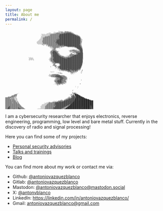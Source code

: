 ```yaml
---
layout: page
title: About me
permalink: /
---
```


<pre style="font-size:2px">
                                                                                                                                             ░░░              ░                                                                          
                                                                                                                                 ░           ░░░░░░▒░░▒░░░  ░░▒▒▒▒░▒▒▒▒░░░░░ ░░                                                          
                                                                                                                                  ░░░ ░   ░░░░░ ▒▒░░▒▒▒░▒░░░░▒▒▒▒▒▒▒▒▒▒▒▒▒▒▒▒▒░░░                                                      
                                                                                                                   ░░░░░░      ░░░░░░░░▒▒▒▒▒▒▒▒▒▒░░░▒▒▒▒▒▒▒▒▒▒▒▒▒▒▒▒▓▓▒▓▒▒▓▓▒▒▒▒▒▒░░░                                                  
                                                                                                              ░░░░░░░░░░░░░░░░░░░░▒░▒░▒▒▒▒▒▒▒▒▒▒▒▒▒▒▒▒▒▒▒▒▒▒▓▓▒▓▓▓▓▓▓▓▓▓▓▓▓▓▓▓▓▓▒▒▒▒▒░                                                   
                                                                                               ░░░░░░░ ░░░  ░░░░░░░░░░░░▒▒░▒▒▒▒▒▒▒▒▒▒▒▒▒▒▒▒▒▒▒▒▒▒▓▓▒▓▓▓▓▓▓▓▓▓▓▓▓▓▓▓▓▓▓▓▓▓▓▓▓▓▓▓▓▓▓▓▓▒▒▒▒░                                                
                                                                                                 ░░░░░░░░░░░░░░░░░░░░░▒▒▒▒▒▒▒▒▒▒▒▒▒▒▒▒▒▒▒▒▒▒▒▒▒▓▓▓▓▓▓▓▓▓▓▓▓▓▓▓▓▓▓▓▓▓▓▓▓▓▓▓▓▓▓▓▓▓▓▓▓▓▓▓▓▓▒▒▒▒░░░░                                       
                                                                                              ░  ░░░░░░░░░░░░░░░░░░░░░▒▒▒▒▒▒▒▒▒▒▒▒▒▒▒▒▒▒▒▒▒▒▒▒▒▓▓▓▓▓▓▓▓▓▓▓▓▓▓▓▓▓▓▓▓▓▓▓▓▓▓▓▓▓▓▓▓▓▓▓▓▓▓▓▓▓▓▓▓▒▒▒▒▒▒░ ░                                    
                                                                                               ░░░░░░░░░░░░░░░░░░▒▒▒▒░▒▒▒▒▒▒▒▒▒▒▒▒▒▒▒▒▒▒▒▒▒▒▒▒▓▓▓▓▓▓▓▓▓▓▓▓▓▓▓▓▓▓▓▓▓▓▓▓▓▓▓▓▓▓▓▓▓▓▓▓▓▓▓▓▓▓▓▓▓▓▓▓▓▒▒▒▒▒░                                    
                                                                                               ░░░░░░░░░░▒▒▒▒▒▒▒▒▒▒▒▒▒▒▒▒▒▒▒▒▒▒▒▒▒▒▒▒▒▒▒▒▒▒▒▒▒▓▓▓▓▓▓▓▓▓▓▓▓▓▓▓▓▓▓▓▓▓▓▓▓▓▓▓▓▓▓▓▓▓▓▓▓▓▓▓▓▓▓▓▓▓▓▓▓▓▓▓▓▓▓▒▒░                                  
                                                                                              ░░░░░░░░▒░▒▒▒▒▒▒▒▒▒▒▒▒▒▒▒▒▒▒▒▒▒▒▒▒▒▒▒▒▒▒▒▒▒▒▒▒▒▒▓▓▓▓▓▓▓▓▓▓▓▓▓▓▓▓▓▓▓▓▓▓▓▓▓▓▓▓▓▓▓▓▓▓▓▓▓▓▓▓▓▓▓▓▓▓▓▓▓▓▓▓▓▓▓▒░░                                 
                                                                                              ░░░░░▒▒▒▒▒▒▒▒▒▒▒▒▒▒▒▒▒▒▒▒▒▒▒▒▒▒▒▒▒▒▒▒▒▒▒▒▒▒▒▒▒▒▒▒▓▓▓▓▓▓▓▓▓▓▓▓▓▓▓▓▓▓▓▓▓▓▓▓▓▓▓▓▓▓▓▓▓▓▓▓▓▓▓▓▓▓▓▓▓▓▓▓▓▓▓▓▓▓▓▒▒░                                
                                                                                             ░░░░░░░▒▒▒▒▒▒▒▒▒▒▒▒▒▒▒▒▒▒▒▒▒▒▒▒▒▒▒▒▒▒▒▒▒▒▒▒▒▒▒▒▓▒▒▓▓▓▓▓▓▓▓▓▓▓▓▓▓▓▓▓▓▓▓▓▓▓▓▓▓▓▓▓▓▓▓▓▓▓▓▓▓▓▓▓▓▓▓▓▓▓▓▓▓▓▓▓▓▓▒▒░░                               
                                                                                           ░░░░░░░░░▒▒▒▒▒▒▒▒▒▒▒▒▒▒▒▒▒▒▒▒▒▒▒▒▒▒▒▒▒▒▒▒▒▒▒▒▒▓▒▒▓▒▓▓▓▓▓▓▓▓▓▓▓▓▓▓▓▓▓▓▓▓▓▓▓▓▓▓▓▓▓▓▓▓▓▓▓▓▓▓▓▓▓▓▓▓▓▓▓▓▓▓▓▓▓▓▓▓▒▒▒░░░                             
                                                                                          ░░░░░░░░░▒▒▒▒▒▒▒▒▒▒▒▒▒▒▒▒▒▒▒▒▒▒▒▒▒▒▒▒▒▒▒▒▒▒▒▒▒▓▓▒▒▓▓▓▓▓▓▓▓▓▓▓▓▓▓▓▓▓▓▓▓▓▓▓▓▓▓▓▓▓▓▓▓▓▓▓▓▓▓▓▓▓▓▓▓▓▓▓▓▓▓▓▓▓▓▓▓▓▓▒▒▒░░░░                            
                                                                                        ░░░░░░░░░░░▒▒▒▒▒▒▒▒▒▒▒▒▒▒▒▒▒▒▒▒▒▒▒▒▒▒▒▒▒▒▒▒▒▒▒▒▒▓▓▓▓▓▓▓▓▓▓▓▓▓▓▓▓▓▓▓▓▓▓▓▓▓▓▓▓▓▓▓▓▓▓▓▓▓▓▓▓▓▓▓▓▓▓▓▓▓▓▓▓▓▓▓▓▓▓▓▓▓▓▒▒▒▒░ ░                      
                                                                                      ░░░░░░░░░░░░▒▒▒▒▒▒▒▒▒▒▒▒▒▒▒▒▒▒▒▒▒▒▒▒▒▒▒▒▒▒▒▒▓▒▒▒▒▒▓▓▓▓▓▓▓▓▓▓▓▓▓▓▓▓▓▓▓▓▓▓▓▓▓▓▓▓▓▓▓▓▓▓▓▓▓▓▓▓▓▓▓▓▓▓▓▓▓▓▓▓▓▓▓▓▓▓▓▓▓▓▒▒▒░░                          
                                                                                    ░░░░░░░░░░░░░░▒▒▒▒▒▒▒▒▒▒▒▒▒▒▒▒▒▒▒▒▒▒▒▒▒▒▒▒▒▒▒▒▒▒▒▒▒▓▓▓▓▓▓▓▓▓▓▓▓▓▓▓▓▓▓▓▓▓▓▓▓▓▓▓▓▓▓▓▓▓▓▓▓▓▓▓▓▓▓▓▓▓▓▓▓▓▓▓▓▓▓▓▓▓▓▓▓▓▓▓▒▒▒▒▒░                             
                                                                                   ░░░░░░░░░░░░░░░░▒▒▒▒▒▒▒▒▒▒▒▒▒▒▒▒▒▒▒▒▒▒▒▒▒▒▒▒▒▒▒▒▒▒▓▒▓▓▓▓▓▓▓▓▓▓▓▓▓▓▓▓▓▓▓▓▓▓▓▓▓▓▓▓▓▓▓▓▓▓▓▓▓▓▓▓▓▓▓▓▓▓▓▓▓▓▓▓▓▓▓▓▓▓▓▓▓▓▓▒▒▒▒░                              
                                                                                    ░░░░░░░░░░░░░░░▒▒▒▒▒▒▒▒▒▒▒▒▒▒▒▒▒▒▒▒▒▒▒▒▒▒▒▒▒▒▒▒▒▒▒▒▓▒▓▓▓▓▓▓▓▓▓▓▓▓▓▓▓▓▓▓▓▓▓▓▓▓▓▓▓▓▓▓▓▓▓▓▓▓▓▓▓▓▓▓▓▓▓▓▓▓▓▓▓▓▓▓▓▓▓▓▓▓▓▒▒░░░                          
                                                                                    ░░░░░░░░░░░░░░░░▒▒▒▒▒▒▒▒▒▒▒▒▒▒▒▒▒▒▒▒▒▒▒▒▒▒▒▒▒▒▒▒▒▒▒▓▒▒▓▓▓▓▓▓▓▓▓▓▓▓▓▓▓▓▓▓▓▓▓▓▓▓▓▓▓▓▓▓▓▓▓▓▓▓▓▓▓▓▓▓▓▓▓▓▓▓▓▓▓▓▓▓▓▓▓▓▓▓▒▒▒░░                          
                                                                                       ░░ ░░ ░░░░░▒▒░░░░▒░░▒░░▒▒▒▒▒▒▒▒▒▒▒▒▒▒▒▒▒▒▒▒▒▒▒▒▒▒▓▒▒▒▓▓▓▓▓▓▓▓▓▓▓▓▓▓▓▓▓▓▓▓▓▓▓▓▓▓▓▓▓▓▓▓▓▓▓▓▓▓▓▓▓▓▓▓▓▓▓▓▓▓▓▓▓▓▓▓▓▒▒▒░░░                           
                                                                                                 ░░░░░▒ ░  ░░▒▒░░▒▒▒▒▒▒▒▒▒▒▒▒▒▒▒▒▒▒▒▒▒▒▒▒▒▒▒▒▓▓▒▓▓▓▓▓▓▓▓▒▓▓▒▓▓▓▓▓▓▓▓▓▓▓▓▓▓▓▓▓▓▓▓▓▓▓▓▓▓▓▓▓▓▓▓▓▓▓▓▓▓▓▓▓▒▒▒▒░                             
                                                                                                     ░░     ░░░ ░▒▒▒▒▒▒▒▒▒▒▒▒▒▒▒▒▒▒▒▒▒▒▒▒▒▒▒▒▓▒▒▓▒▓▒▓▒▒▓▒▒▓▒▓▓▓▓▓▓▓▓▓▓▓▓▓▓▓▓▓▓▓▓▓▓▓▓▓▓▓▓▓▓▓▓▓▓▓▓▓▓▓▓▓▓▒▒▒▒                            
                                                                                                             ░  ░░▒▒░░▒▒▒▒░▒▒▒▒▒▒▒▒▒▒▒▒▒▒▒▒▒▒▒▒▒▒▒▒▒▒▒▒▒▒▒▒▒▒▒▒▒▒▒▓▒▓▓▓▓▓▓▓▓▓▓▓▓▓▓▓▓▓▓▓▓▓▓▓▓▓▓▓▓▓▓▓▓▓▓▓▒▒▒░                           
                                                                                                                  ░░░░░▒░░▒░▒▒▒▒▒▒▒▒▒▒▒▒▒▒▒▒▒▒▒░▒  ▒▒▒░░▒░░▒     ░ ░░▒▒▒▒▒▒▒▒▒▒▒▒▒▒▒▒▒▒▒▓▓▓▓▓▓▓▓▓▓▓▓▓▓▓▓▒▒▒░                             
                                                                                                                      ░░░░░░░▒░▒▒▒▒▒▒▒▒▒▒▒▒▒▒▒░░▒  ░▒  ░                ░        ░ ░ ░░░▒▒▒▒▓▓▓▓▓▓▓▓▓▓▓▓▓▒▒░                           
                                                                                                                       ░░░░░░▒░▒▒▒▒▒▒▒░░░░░░░░  ▒                                         ░░░▒▓▓▓▓▓▓▓▓▓▓▓▓▒▒░                            
                                                                                                                           ░░░░░▒▒▒▒▒░░         ░                                             ▒▒▓▓▓▓▓▓▓▓▓▓▓▒░                         
                                                                                                                            ░░▒░▒▒▒▒░░                                                      ░   ░▒▒▓▓▓▓▓▓▓▓▓▒                         
                                                                                                                          ░░░▒▒▒▒▒▒▒▒░░░                                     ░░░░░▒▒▒▒▒▒░░░░░░ ░░ ░░▒▓▓▓▓▓▓▓▒                        
                                                                                                                         ░░░▒▒▒▒▒▒▒▒▒▒░░░                               ░░░▒▒▒▒▒▒▒▒▒▒▒▒▒▒▒▒▒▒░░░░░░░▒▒▓▓▓▓▓▓▓                        
                                                                                                                       ░░▒▒▒▒▒▒▓▓▓▓▓▒▒▒▒▒░░░░░░                           ░░░░░░░░▒▒▒▒▒▒▒▒▒▒▒▒▒▒▒▒▒▒▒▒▓▓▓▓▓▓▓                         
                                                                                                                       ░▒▒▒▒▒▒▓▓▓▓▓▓▓▓▒▒▒▒▒▒░                            ░░░▒▒▒▒░░░░░░▒▒▒▒▒▒▒▒▒▒▒▒▒▒▒▒▒▓▓▓▓▓▓                         
                                                                                                                      ░░▒▒▒▒▒▓▓▓▓▓▓▓▓▓▓▓▒▒▒░░                                    ░▒▒▒▒▒  ▒▒▒▓▓▒▒▓▒▒▒▒▓▒▓▓▓▓▓▓░                           
                                                                                                                      ░░▒▒▒▒▒▓▓▓▓▓▓▓▓▓▓▓▓▒▒▒░░░                               ▒       ▒▒░ ░▒▒▒▓▓▓▓▓▓▓▓▓▓▓▓▓▓▓▒                           
                                                                                                                       ░░▒▒▒▒▒▓▓▓▓▓▓▓▓▓▓▓▓▒▒▒▒░░                             ░▒▒▒░      ░░░░▒▒▒▒▓▓▓▓▓▓▓▓▓▓▓▓▓▒                           
                                                                                                                        ░▒▒▒▒▒▓▓▓▓▓▓▓▓▓▓▓▓▓▒▒▒▒░░                           ▒▒▒▒▒▒▒░▒▒▒    ▒▒▒▒▓▓▓▓▓▓▓▓▓▓▓▓▓▓▒                           
                                                                                                                        ░░▒▒▒▒▒▓▓▓▓▓▓▓▓▓▓▓▓▓▓▒▒▒░░░░                     ░▒▒▒▒▒▒▒▒▒▒▒▒▒▒▓▓▓▒▓▓▓▓▓▓▓▓▓▓▓▓▓▓▓▓▓▒                           
                                                                                                                         ░▒▒▒▒▓▓▓▓▓▓▓▓▓▓▓▓▓▓▓▓▒▒▒▒▒░░░             ░ ░░░░░▒▒▒▒▒▒▒▓▒▒▒▓▓▓▓▓▓▓▓▓▓▓▓▓▓▓▓▓▓▓▓▓▓▓▓▒                           
                                                                                                                        ░░▒▒▒▒▓▓▓▓▓▓▓▓▓▓▓▓▓▓▓▓▓▓▓▒▒▒▒▒▒▒▒▒░     ░░ ░ ░░░░░░▒▒▒▒▒▒▒▓▓▓▓▓▓▓▓▓▓▓▓▓▓▓▓▓▓▓▓▓▓▓▓▓▓▓▒                           
                                                                                                                        ░░▒▒▒▒▒▓▓▓▓▓▓▓▓▓▓▓▓▓▓▓▓▓▓▓▓▒▒▒▒▒▒▒▒▒▒░░░░░░░░▒▒▒▒▒▒▒▒▒▒▓▓▓▓▓▓▓▓▓▓▓▓▓▓▓▓▓▓▓▓▓▓▓▓▓▓▓▓▓▓▒                           
                                                              ░░  ░░   ░                                               ░░░▒▒▒▒▒▒▓▓▓▓▓▓▓▓▓▓▓▓▓▓▓▓▓▓▓▓▓▓▓▓▒▒▒▒▒▒▒▒▒▒▒▒▒▒▒▒▒▒▒▒▓▓▓▓▓▓▓▓▓▓▓▓▓▓▓▓▓▓▓▓▓▓▓▓▓▓▓▓▓▓▓▓▓▒                           
                                                               ░░░░░░░░░░░                                           ░░░▒▒▒▒▒▒▒▓▓▓▓▓▓▓▓▓▓▓▓▓▓▓▓▓▓▓▓▓▓▓▓▓▓▓▓▓▒▒▒▒▒▒▓▒▓▓▓▓▓▓▓▓▓▓▓▓▓▓▓▓▓▓▓▓▓▓▓▓▓▓▓▓▓▓▓▓▓▓▓▓▓▓▓▓▓▒                           
                                                               ░░░░░░░░░░░                                           ░░░▒▒▒▒▒▒▒▒▓▓▓▓▓▓▓▓▓▓▓▓▓▓▓▓▓▓▓▓▓▓▓▓▓▓▓▓▓▓▓▓▓▒▓▒▓▓▓▓▓▓▓▓▓▓▓▓▓▓▓▓▓▓▓▓▓▓▓▓▓▓▓▓▓▓▓▓▓▓▓▓▓▓▓▓▓░░                          
                                                              ░░░░░░░░░░░░░░                                       ░░░░▒▒▒▒▒▒▒▓▓▓▓▓▓▓▓▓▓▓▓▓▓▓▓▓▓▓▓▓▓▓▓▓▓▓▓▓▓▓▓▓▓▓▓▓▓▓▓▓▓▓▓▓▓▓▓▓▓▓▓▓▓▓▓▓▓▓▓▓▓▓▓▓▓▓▓▓▓▓▓▓▓▓▓▓▓▓░░                          
                                                               ░░░ ░░░░ ░ ░░                                        ░░░░▒▒▒▒▒▒▒▓▓▓▓▓▓▓▓▓▓▓▓▓▓▓▓▓▓▓▓▓▓▓▓▓▓▓▓▓▓▓▓▓▓▓▓▓▓▓▓▓▓▓▓▓▓▓▓▓▓▓▓▓▓▓▓▓▓▓▓▓▓▓▓▓▓▓▓▓▓▓▓▓▓▓▓▓▓                            
                                                               ░           ░                                         ░░░▒▒▒▒▒▒▒▒▓▓▓▓▓▓▓▓▓▓▓▓▓▓▓▓▓▓▓▓▓▓▓▓▓▓▓▓▓▓▓▓▓▓▓▓▓▓▓▓▓▓▓▓▓▓▓▓▓▓▓▓▓▓▓▓▓▓▓▓▓▓▓▓▓▓▓▓▓▓▓▓▓▓▓▓▓░                           
                                                                                                                      ░░░▒▒▒▒▒▒▒▓▓▓▓▓▓▓▓▓▓▓▓▓▓▓▓▓▓▓▓▓▓▓▓▓▓▓▓▓▓▓▓▓▓▓▓▓▓▓▓▓▓▓▓▓▓▓▓▓▓▓▓▓▓▓▓▓▓▓▓▓▓▓▓▓▓▓▓▓▓▓▓▓▓▓▓▓                          
                                                                                                                        ░░░░▒▒▒▒▒▒▓▓▓▓▓▓▓▓▓▓▓▓▓▓▓▓▓▓▓▓▓▓▓▓▓▓▓▓▓▓▓▓▓▓▓▓▓▓▓▓▓▓▓▓▓▓▓▓▓▓▓▓▓▓▓▓▓▓▓▓▓▓▓▓▓▓▓▓▓▓▓▓▓▓▓░                         
                                                                                                                           ░░▒▒▒▒▒▒▒▓▓▓▓▓▓▓▓▓▓▓▓▓▓▓▓▓▓▓▓▓▓▓▓▓▓▓▓▓▓▓▓▓▓▓▓▓▓▓▓▓▓▓▓▓▓▓▓▓▓▓▓▓▓▓▓▓▓▓▓▓▓▓▓▓▓▓▓▓▓▓▓▒                            
                                                                                                                           ░░░░▒▒▒▒▒▒▒▒▒▒▒▒▒▒▒▒▓▓▓▓▓▓▓▓▓▓▓▓▓▓▓▓▓▓▓▓▓▓▓▓▓▓▓▓▓▓▓▓▓▓▓▓▓▓▓▓▓▓▓▓▓▓▓▓▓▓▓▓▓▓▓▓▓▓▓▓▓▒   ░                       
                                                                                                                             ░░░░▒▒▒▒        ░▒▒▒▓▓▓▓▓▓▓▓▓▓▓▓▓▓▓▓▓▓▓▓▓▓▓▓▓▓▓▓▓▓▓▓▓▓▓▓▓▓▓▓▓▓▓▓▓▓▓▓▓▓▓▓▓▓▓▓▓▓▒░                            
                                                                                                                              ░░▒▒▒░           ░▒▒▓▓▓▓▓▓▓▓▓▓▓▓▓▓▓▓▓▓▓▓▓▓▓▓▓▓▓▓▓▓▓▓▓▓▓▓▓▓▓▓▓▓▓▓▓▓▓▓▓▓▓▓▓▓▓▓▓▒                             
                                                                                                                              ░▒▒▒▒▒▒          ░▒▒▓▓▓▓▓▓▓▓▓▓▓▓▓▓▓▓▓▓▓▓▓▓▓▓▓▓▓▓▓▓▓▓▓▓▓▓▓▓▓▓▓▓▓▓▓▓▓▓▓▓▓▓▓▓▓▓▓▒                             
                                                                                                                             ░▒░▒░▒▒▒▒▒▒      ░░▒▒▓▓▓▓▓▓▓▓▓▓▓▓▓▓▓▓▓▓▓▓▓▓▓▓▓▓▓▓▓▓▓▓▓▓▓▓▓▓▓▓▓▓▓▓▓▓▓▓▓▓▓▓▓▓▓▓▒                              
                                                                                                                        ░         ░▒▒▒░░░░░ ░▒▒▒▓▓▓▓▓▓▓▓▓▓▓▓▓▓▓▓▓▓▓▓▓▓▓▓▓▓▓▓▓▓▓▓▓▓▓▓▓▓▓▓▓▓▓▓▓▓▓▓▓▓▓▓▓▓▓▓▓▒░                              
                                                                                                                        ▒          ░░▒▒░ ░░▒▒▒▓▓▓▓▓▓▓▓▓▓▓▓▓▓▓▓▓▓▓▓▓▓▓▓▓▓▓▓▓▓▓▓▓▓▓▓▓▓▓▓▓▓▓▓▓▓▓▓▓▓▓▓▓▓▓▓▓▓▓▒                               
                                                                                                                                      ░▒░  ▒▒▒▒▓▓▓▓▓▓▓▓▓▓▓▓▓▓▓▓▓▓▓▓▓▓▓▓▓▓▓▓▓▓▓▓▓▓▓▓▓▓▓▓▓▓▓▓▓▓▓▓▓▓▓▓▓▓▓▓▓▒░                               
                                                                                                                                    ░ ░░ ░  ▒▒▒▒▓▓▓▓▓▓▓▓▓▓▓▓▓▓▓▓▓▓▓▓▓▓▓▓▓▓▓▓▓▓▓▓▓▓▓▓▓▓▓▓▓▓▓▓▓▓▓▓▓▓▓▓▓▓▓▒░                                
                                                                                                                                    ░     ░░▒ ░▒▒▓▓▓▓▓▓▓▓▓▓▓▓▓▓▓▓▓▓▓▒▓▓▓▓▓▓▓▓▓▓▓▓▓▓▓▓▓▓▓▓▓▓▓▓▓▓▓▓▓▓▒▓▓▒▒                                 
                                                                                                                                           ░  ░░░▒▒▒▓▓▓▓▓▓▓▓▓▓▓▓▓▓▓▓▓▓▓▓▓▓▓▒▓▓▓▓▓▓▓▓▓▓▓▓▓▓▓▓▓▓▓▓▓▒▒▒▒▒▒                                  
                                                                                                                                            ░░ ▒░░░░▒▒▒▒▒▒▒▓▒▒▒▒▓▒▓▓▓▓▓▓▓▓▓▓▒▒▒▒▓▓▓▓▒▓▓▒▓▓▓▒▓▓▒▒▒▒▒░░▒     ░▒                            
                                                                                                                                               ░░░░ ░▒░▒░▒▒░░▒▒▒▒▒▒▒▒▒▒▓▓▓▓▒▒▒▓▒▒▒▒▓▓▒▒▒▒▓▓▒▒▒▓▒░ ░  ░     ▓                             
                                                                                                                                                 ░       ░ ░   ░░ ░▒▒▒▒▒▒▒▒▓▒▒▓▒ ▒▒▒▒▒▒░▒▒▒▒░▒▒▒                                         
                                                                                                                       ░░░░░░░░░░░                                   ░░▒▒▒░▒▒▒▓▒░▒▒▒▒▒▒▒░▒░▒░ ░         ░ ▓                              
                                                                                                                           ░            ░ ░ ░░░  ░                          ░░▒▒▒▒░▒▒ ░ ▒  ░░           ░                                
                                                                                                                                            ░░░ ▒▒▒▒░░░                     ░░ ░▒▒░░░░ ░                 ▒                              
                                                                                                                                                   ░░░░░                      ▒░ ░░ ░   ░                                                
                                                                                                                    ░░░ ░ ░░░▒▒░▒▒▒▒▒▒▒▒▒▒▒▒▒░                                 ░   ░                                                     
                                                                                                                    ░░░░░░▒░▒▒▒▒▒▒▒▒▒▒▒▒▒▒▒▒▒▒▒▒░░░  ░                                                                                   
                                                                                                                  ░░░░░▒░░▒▒▒▒▒▒▒▒▒▒▒▒▓▓▓▓▓▓▓▓▓▓▓▒▒▒▒▒▒▒▒▒▒▒░░                                                                           
                                                                                                                    ░░░░▒▒▒▒▒▒▒▒▒▒▒▒▓▓▓▓▓▓▓▓▓▓▓▓▓▓▓▒▓▒▒▒▒▒▒▒▒▒▒░░                                                                        
                                                                                                                         ░░▒░▒▒▒▒▒▒▒▒▒▒▒▓▒▓▓▓▓▓▓▓▓▓▓▓▓▒▒▒▒▓▒▒▒▒▒▒▒░                                                                      
                                                                                                                                  ░░░░▒▒▒▒▒▒▒▓▒▓▓▓▓▓▓▓▓▓▒▒▒▒▒▒▒▒▒▒░░░                                                                    
                                                                                                                                    ░░░░▒▒▒▒▒▒▒▒▒▒▓▓▓▓▓▓▓▓▓▒▒▒▒▒▒▒▒░░                                                                    
                                                                                                                                    ░░░▒▒▒▒▒▒▒▒▒▓▒▓▓▓▓▓▒▓▒▒▒▒▒▒▒▒▒▒░░     ░                                                              
                                                                                                                                   ▒ ▒░▒▒▒▒▒▒▒▒▒▓▓▓▓▓▓▓▒▒▒▒▒▒▒▒▒▒▒░░░                                                                    
                                                                                                                                   ░░▒░▒░▒▒▒▒▓▓▒▒▓▓▓▓▒▓▓▒▒▒▒▒▒▒▒░░ ░                                     ▒                               
                                                                                                                                 ░▒▒▒▒▒▒▒▓▒▓▓▓▓▓▓▓▓▓▓▒▒▒▒▒▒▒▒▒▒░░░ ░                                                                     
                                                                                                                                 ░░▒▒▒▒▒▒▓▓▓▓▓▓▓▓▓▓▓▓▒▒▒▒▒▒▒▒▒▒▒▒░                                                                       
                                                                                                                                   ▒▒▒▒▒▒▒▒▓▓▓▓▓▓▓▓▓▓▒▓▒▒▒▒▒▒▒▒▒▒▒                                                                       
                                                                                                                                     ░▒▒▒▒▒▓▒▓▓▓▒▓▓▓▓▒▒▒▒▒▒░░░░▒░░                                                                       
                                                                                                                                   ░░ ░▒▒▒▒▒▒▓▓▒▓▒▒▓▒▒▓▒▒▒▒▒▒▒ ░ ░                                                                       
                                                                                                                                    ░░ ▒░▒▒▒▒▒▒▓▒▒▒▒░▒▒░░ ░░░ ░░                                      ▓                                  
                                                                                                                                 ░   ░ ░░░▒░▒░░▒▒░   ░ ▒░░                                                                               
                                                                                                                                        ░░ ▒    ░                                                                                        
                                                                                                                                           ░░                                                                                            
                                                                                                                                                                                          ░                                              
                                                                                                                                                                                          ░     ▒                                        

                                                                                                                                                                                               ░                                         


                                                                                                                                                                                  ░ ░                                                    
                                                                                                                                                                                  ▒                                                      


                                                                                                                                                                                  ▒▒    ▓  ░                                             
                                   ░                                                                                                                                              ░▒▒▒ ▒▓▒   ▒                                           
                               ▒░                                                                                                                                              ░  ▒  ▓▓▓▓▓▓▓░░                                           
                         ▒▒▒▒▒▒                                                                                                                                           ░  ░▓▒  ░░▒░ ░████████▒                                        
                      ▒▒▒▒▒▒▒▒▒                                                                                                                                              ░░░  ▒▒▓▒ ░▓██████████▒                                     
                 ▒▒▒▒▒▒▒▒▒▒▒▒▒                                                                                                                                               ░░▒▒▒▒▓▓▒▓▒ ▓████████████▒                                  
               ▒▒▒▒▒▒▒▒▒▒░▒░░▒                                                                                                                                                ░▒▒▓▒▓▓▓▓▓░▒▓█████████████▒▒                               
       ▒▒▒▒▒▒▒▒▒▒▒▒▒▒▒▒░▒░▒░░░                                                                                                                                          ▒░▒   ▒▒▓▓▒▒▓▓▓▓▓▒▓█████████████████▒                            
▒▒▒▒▒▒▒▒▒▒▒▒▒▒▒▒▒░░▒▒▒░░░░░░░░                                                                                                                                        ░░▒░▒░▒░░▒▒▓▓▓▓▓▓▓▓▒▓█████████████████████▒                        
▒▒▒▒▒▒▒▒▒▒▒▒▒░░▒▒░░▒▒▒░░░░░░░░░                                                                                                                                     ▒▒░▒▒▒▒▒▒▒▓▓▓▓▓▓▓▓▓▓▒▓█████████▓██████████████▒▒                     
▒▒▒▒▒▒▒▒▒▒▒▒▒░░▒▒░▒▒░▒▒▒░░░░░░▒                                                                                                                                ░ ▒░▒▒ ░▓▓▓▓▒▓▒▓▓▓▓▓▓▓▓▓▓▓██████████▓███████████████████▒▒                
▒▒▒▒▒▒▒▒▒▒▒▒▒▒▒▒▒░▒▒▒▒▒▒░░░░░░░░                                                                                                                    ░        ░░▒░▒▒▓▒▓▒▓▓▓▓▓▓▓▓▓▓▓▓▓▓▓▓▒███████████▓█████████████████████████▒           
▒▒▒▒▒▒▒▒▒▒▒▒▒▒▒▒▒░▒▒▒▒▒▒▒░░░░░░░                                                                                                                 ░ ░▒ ▒░   ░▒▒▒▓▒▒▓▓▓▓▓▒▓▓▓▓▓▒▓▓▓▓▓▓▓▓▓▓███████████▓█████████████████████████████▒▒      
▒▒▒▒▒▒▒▒▒▒▒▒▒▒▒▒▒░▒▒▒▒▒▒▒▒▒▒░░░░░                                                                                               ░ ░    ░    ░▒░░▒▒▒▒▒▒▒▒▒░▒▒▒▓▓▒▓▓▓▓▓▓▓▓▓▓▓▓▓▓▓▓▓▓▓▓▓▓▓██████████████████████████████████████████████████
▒▒▒▒▒▒▒▒▒▒▒▒▒▒▒▒▒▒▒▒▒▒▒▒▒▒▒▒░░░░▒░                                                                                                ░  ▒ ░ ░░▒▒▒▒▒▒▓▒▒▒▒▓▒▒▒▓▓▓▓▓▓▓▓▓▓▓▓▓▓▓▓▓▓▓▓▓▓▓▓▓▓▓▓███████████████████████████████████████████████████
▒▒▒▒▒▒▒▒▒▒▒▒▒▒▒▒▒▒░▒▒▒▒▒▒▒▒▒▒░░▒░▒░                                                                               ░ ░░░   ░  ▒▒▒▒▒▒▒▒▒░▒▒▓▒▒▒▓▓▓▓▓▓▒▓▓▓▓▓▓▓▓▓▓▓▓▓▓▓▓▓▓▓▓▓▓▓▓▓▓▓▓▓▓▓▓█████████████████████████████████████████████████████
▒▒▒▒▒▒▒▒▒▒▒▒▒▒▒▒▒▒▒░▒▒▒▒▒▒▒▒▒▒▒░▒░▒░                                                                    ░    ░░░░░░▒▒▒▒▒▒░▒▒▒▒▒▒▒▒▒▒▓▓▓▓▓▓▓▓▓▒▓▓▓▓▓▓▓▓▓▓▓▓▓▓▓▓▓▓▓▓▓▓▓▓▓▓▓▓▓▓▓▓▓▓▓▓███████████████████████████████████████████████████████
▒▒▒▒▒▒▒▒▒▒▒▒▒▒▒▒▒▒▒░▒▒▒▒▒▒▒▒▒▒▒▒░░▒▒░                                                                    ░░░░░░░░░▒▒▒▒▒▒▒▒▒▒▒▒▒▒▒▒▒▓▒▓▓▓▓▓▓▓▓▓▓▓▓▓▓▓▓▓▓▓▓▓▓▓▓▓▓▓▓▓▓▓▓▓▓▓▓▓▓▓▓▓▓▓▓████████████████████████████████████████████████████████
▒▒▒▒▒▒▒▒▒▒▒▒▒▒▒▒▒▒▒▒▒▒▒▒▒▒▒▒▒▒▒▒▒▒▒▒▒░                                                                ░░░░░░░░░░▒▒▒▒▒▒▒▒▒▒▒▒▒▒▒▒▒▒▒▓▓▓▓▓▓▓▓▓▓▓▓▓▓▓▓▓▓▓▓▓▓▓▓▓▓▓▓▓▓▓▓▓▓▓▓▓▓▓▓▓▓▒▓██████████████████████████████████████████████████████████
▒▒▒▒▒▒▒▒▒▒▒▒▒▒▒▒▒▒▒▒▒▒▒▒▒▒▒▒▒▒▒▒▒▒▒▒▒▒▒                                                          ░░░░░░░░░░░░░▒▒▒▒▒▒▒▒▒▒▒▒▒▒▒▒▒▒▒▒▒▓▒▓▓▓▓▓▓▓▓▓▓▓▓▓▓▓▓▓▓▓▓▓▓▓▓▓▓▓▓▓▓▓▓▓▓▓▓▓▒▒▓████████████████████████████████████████████████████████████
▒▒▒▒▒▒▒▒▒▒▒▒▒▒▒▒▒▒▒▒▒▒▒▒▒▒▒▒▒▒▒▒▒▒▒▒▒▒▒▒                                                         ░░░░░░░░░░░░▒▒▒▒▒▒▒▒▒▒▒▒▒▒▒▒▒▒▒▒▒▓▓▒▒▓▓▓▓▓▓▓▓▓▓▓▓▓▓▓▓▓▓▓▓▓▓▓▓▓▓▓▓▓▓▓▓▓▒▒░▒▓█████████████████████████████████████████████████████▓███████
▒▒▒▒▒▒▒▒▒▒▒▒▒▒▒▒▒▒▒▒▒▒▒▒▒▒▒▒▒▒▒▒▒▒▒▒▒▒▒▒▒▒                                                     ░░░░░░░░░░░░▒▒▒▒▒▒▒▒▒▒▒▒▒▒▒▒▒▒▒▒▒▒▒▒▒▒▓▓▓▓▓▓▓▓▓▓▓▓▓▓▓▓▓▓▓▓▓▓▓▓▓▓▓▓▓▓▒▒▒▒▒▓▓███████████████████████████████████████████████████████▓▓█▓████
▒▒▒▒▒▒▒▒▒▒▓▓▒▒▒▒▒▒▒▒▒▒▒▒▒▒▒▒▒▒▒▒▒▒▒▒▒▒▒▒▒▒▒                                                  ░░░░░░░░░░░░░▒▒▒▒▒▒▒▒▒▒▒▒▒▒▒▒▒▒▒▒▒▒▒▒▒▒▓▓▓▓▓▓▓▓▓▓▓▓▓▓▓▓▓▓▓▓▓▓▓▓▓▓▓▓▒▒▒▒▒░▒▓█████████████████████████████████████▓███████████████████▓▓▓▓████
▒▒▒▒▒▒▒▒▒▓▓▓▒▒▒▒▒▒▒▒▒▒▒▒▒▒▒▒▒▒▒▒▒▒▒▒▒▒▒▒▒▒▒▒▒░                                                ░░░░░░░░░░░▒▒▒▒▒▒▒▒▒▒▒▒▒▒▒▒▒▒▒▒▒▒▒▒▒▒▒▓▓▓▓▓▓▓▓▓▓▓▓▓▓▓▓▓▓▓▓▓▓▓▓▒▒▒▒▒░░░▓███████████████████████████████████████████████████████████▓▓▓▓▓▓███
▒▒▒▒▒▒▒▓▓▓▓▓▒▒▒▒▒▒▒▒▒▒▒▒▒▒▒▒▒▒▒▒▒▒▓▓▒▒▒▒▒▒▒▒▒▒▒▒                                              ░░░░░░░░░░░░▒▒▒▒▒▒▒▒▒▒▒▒▒▒▒▒▒▒▒▒▒▓▓▓▓▓▓▓▓▓▓▓▓▓▓▓▓▓▓▓▓▓▓▓▓▓▓▓▒▒▒▒▒░░▒▓████████████████████████████████████████▓▓████████████████████▓▓▓▓▓███
▒▒▒▒▒▒▒▓▓▓▓▓▒▒▒▒▒▒▒▒▒▒▒▒▒▒▒▒▒▒▒▒▒▒▓▓▓▓▒▒▒▒▒▒▒▒▒▒▒▒                                       ░   ░░░░░░░░░░░░░▒▒▒▒▒▒▒▒▒▒▒▒▒▒▒▒▒▒▒▒▒▒▒▓▓▓▓▓▓▓▓▓▓▓▓▓▓▓▓▓▓▓▓▓▒▒▒▒▒▒▒░░▒▓██████████████████████████████████████████▓█████████████████████▓▓▓▓▓▓▓█
▒▒▒▒▒▓▓▓▓▓▓▓▒▒▒▒▒▒▒▒▒▒▓▓▒▒▒▒▒▒▒▒▒▒▒▓▓▓▓▓▓▒▒▒▒▒▒▒▒▒▒▒░                                ░░░░░░░░░░░░░░░░░░░▒▒▒▒▒▒▒▒▒▒▒▒▒▒▒▒▒▒▒▒▒▒▓▓▓▓▓▓▓▓▓▓▓▓▓▓▓▓▓▓▓▓▓▓▒▒▒▒▒▒░░▒▓████████████████████████████████████████████████████████████████████▓▓▓▓▓▓█
</pre>

I am a cybersecurity researcher that enjoys electronics, reverse engineering, programming, low level and bare metal stuff.
Currently in the discovery of radio and signal processing!

Here you can find some of my projects:
* [Personal security advisories](https://github.com/antoniovazquezblanco/advisories)
* [Talks and trainings](https://github.com/antoniovazquezblanco/talks)
* [Blog](https://antoniovazquezblanco.github.io/blog/)

You can find more about my work or contact me via:
* Github: [@antoniovazquezblanco](https://github.com/antoniovazquezblanco/)
* Gitlab: [@antoniovazquezblanco](https://gitlab.com/antoniovazquezblanco/)
* Mastodon: [@antoniovazquezblanco@mastodon.social](https://mastodon.social/@antoniovazquezblanco)
* X: [@antonvblanco](https://x.com/antonvblanco)
* LinkedIn: <https://linkedin.com/in/antoniovazquezblanco/>
* Gmail: <antoniovazquezblanco@gmail.com>
